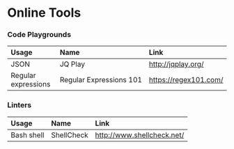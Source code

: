 # Online Tools

### Code Playgrounds

| Usage                      | Name                        | Link                        |
|:---------------------------|:----------------------------|:----------------------------|
| JSON                       | JQ Play                     | http://jqplay.org/          |
| Regular expressions        | Regular Expressions 101     | https://regex101.com/       |


### Linters

| Usage                      | Name                        | Link                        |
|:---------------------------|:----------------------------|:----------------------------|
| Bash shell                 | ShellCheck                  | http://www.shellcheck.net/  |
